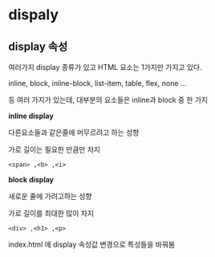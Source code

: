 # dispaly 

## display 속성

여러가지 display 종류가 있고 HTML 요소는 1가지만 가지고 있다.

inline, block, inline-block, list-item, table, flex, none ...


등 여러 가지가 있는데, 대부분의 요소들은 inline과 block 중 한 가지

<b>inline display</b> 

다른요소들과 같은줄에 머무르려고 하는 성향 

가로 길이는 필요한 만큼만 차지 
```
<span> ,<b> ,<i>
```

<b>block display</b> 

새로운 줄에 가려고하는 성향

가로 길이를 최대한 많이 차지
```
<div> ,<h1> ,<p>
```

index.html 에 display 속성값 변경으로 특성들을 바꿔봄 
